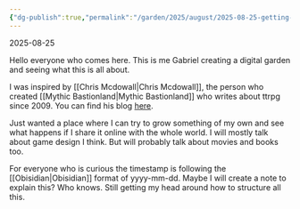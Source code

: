 ```yaml
---
{"dg-publish":true,"permalink":"/garden/2025/august/2025-08-25-getting-to-know-my-garden/"}
---
```


2025-08-25

Hello everyone who comes here. This is me Gabriel creating a digital garden and seeing what this is all about.

I was inspired by [[Chris Mcdowall\|Chris Mcdowall]], the person who created [[Mythic Bastionland\|Mythic Bastionland]] who writes about ttrpg since 2009. You can find his blog [here](https://www.bastionland.com/).

Just wanted a place where I can try to grow something of my own and see what happens if I share it online with the whole world. I will mostly talk about game design I think. But will probably talk about movies and books too.

For everyone who is curious the timestamp is following the [[Obisidian\|Obisidian]] format of yyyy-mm-dd. Maybe I will create a note to explain this? Who knows. Still getting my head around how to structure all this.